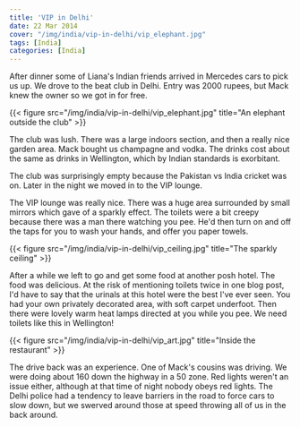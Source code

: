 ```yaml
---
title: 'VIP in Delhi'
date: 22 Mar 2014
cover: "/img/india/vip-in-delhi/vip_elephant.jpg"
tags: [India]
categories: [India]
---
```


After dinner some of Liana's Indian friends arrived in Mercedes cars to pick us up. We drove to the beat club in Delhi. Entry was 2000 rupees, but Mack knew the owner so we got in for free.

{{< figure src="/img/india/vip-in-delhi/vip_elephant.jpg" title="An elephant outside the club" >}}

The club was lush. There was a large indoors section, and then a really nice garden area. Mack bought us champagne and vodka. The drinks cost about the same as drinks in Wellington, which by Indian standards is exorbitant.

The club was surprisingly empty because the Pakistan vs India cricket was on. Later in the night we moved in to the VIP lounge.

The VIP lounge was really nice. There was a huge area surrounded by small mirrors which gave of a sparkly effect. The toilets were a bit creepy because there was a man there watching you pee. He'd then turn on and off the taps for you to wash your hands, and offer you paper towels.

{{< figure src="/img/india/vip-in-delhi/vip_ceiling.jpg" title="The sparkly ceiling" >}}

After a while we left to go and get some food at another posh hotel. The food was delicious. At the risk of mentioning toilets twice in one blog post, I'd have to say that the urinals at this hotel were the best I've ever seen. You had your own privately decorated area, with soft carpet underfoot. Then there were lovely warm heat lamps directed at you while you pee. We need toilets like this in Wellington!

{{< figure src="/img/india/vip-in-delhi/vip_art.jpg" title="Inside the restaurant" >}}

The drive back was an experience. One of Mack's cousins was driving. We were doing about 160 down the highway in a 50 zone. Red lights weren't an issue either, although at that time of night nobody obeys red lights. The Delhi police had a tendency to leave barriers in the road to force cars to slow down, but we swerved around those at speed throwing all of us in the back around.
